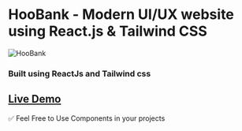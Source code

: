 # HooBank - Modern UI/UX website using React.js & Tailwind CSS

![HooBank](https://ibb.co/TKcRCTD)


### Built using ReactJs and Tailwind css

## [Live Demo](https://advance-react-tailwind-ui.netlify.app/)

✅ Feel Free to Use Components in your projects
